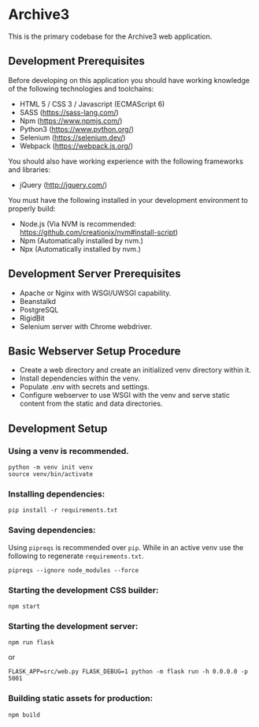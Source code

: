 # Archive3

This is the primary codebase for the Archive3 web application.

## Development Prerequisites

Before developing on this application you should have working knowledge of the following technologies and toolchains:

* HTML 5 / CSS 3 / Javascript (ECMAScript 6)
* SASS (https://sass-lang.com/)
* Npm (https://www.npmjs.com/)
* Python3 (https://www.python.org/)
* Selenium (https://selenium.dev/)
* Webpack (https://webpack.js.org/)

You should also have working experience with the following frameworks and libraries:

* jQuery (http://jquery.com/)

You must have the following installed in your development environment to properly build:

* Node.js (Via NVM is recommended: https://github.com/creationix/nvm#install-script)
* Npm (Automatically installed by nvm.)
* Npx (Automatically installed by nvm.)

## Development Server Prerequisites

* Apache or Nginx with WSGI/UWSGI capability.
* Beanstalkd
* PostgreSQL
* RigidBit
* Selenium server with Chrome webdriver.

## Basic Webserver Setup Procedure
* Create a web directory and create an initialized venv directory within it.
* Install dependencies within the venv.
* Populate .env with secrets and settings.
* Configure webserver to use WSGI with the venv and serve static content from the static and data directories.

## Development Setup

### Using a venv is recommended.
```
python -m venv init venv
source venv/bin/activate
```

### Installing dependencies:
```
pip install -r requirements.txt
```

### Saving dependencies:
Using `pipreqs` is recommended over `pip`. While in an active venv use the following to regenerate `requirements.txt`.
```
pipreqs --ignore node_modules --force
```

### Starting the development CSS builder:
```
npm start
```

### Starting the development server:
```
npm run flask
```
or
```
FLASK_APP=src/web.py FLASK_DEBUG=1 python -m flask run -h 0.0.0.0 -p 5001
```

### Building static assets for production:
```
npm build
```
